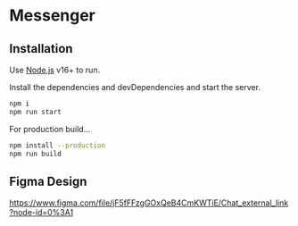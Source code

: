 # Messenger

## Installation

Use [Node.js](https://nodejs.org/) v16+ to run.

Install the dependencies and devDependencies and start the server.

```sh
npm i
npm run start
```

For production build...

```sh
npm install --production
npm run build
```

## Figma Design

https://www.figma.com/file/jF5fFFzgGOxQeB4CmKWTiE/Chat_external_link?node-id=0%3A1
